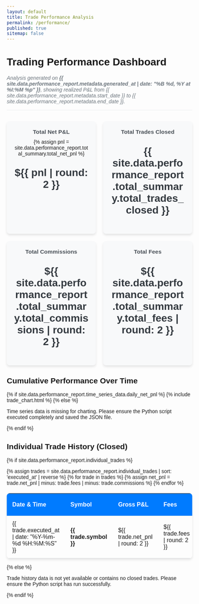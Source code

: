 ```yaml
---
layout: default 
title: Trade Performance Analysis 
permalink: /performance/
published: true
sitemap: false
---
```


<!-- CRITICAL FIX 1: Corrected Chart.js URL to direct CDN link -->
<script src="https://cdn.jsdelivr.net/npm/chart.js@4.4.3/dist/chart.umd.min.js"></script>
<script src="https://cdn.jsdelivr.net/npm/chartjs-adapter-date-fns@3"></script>


<h1>Trading Performance Dashboard</h1>
<p class="lead">
  Analysis generated on 
  <strong>{{ site.data.performance_report.metadata.generated_at | date: "%B %d, %Y at %I:%M %p" }}</strong>,
  showing realized P&L from 
  {{ site.data.performance_report.metadata.start_date }} 
  to 
  {{ site.data.performance_report.metadata.end_date }}.
</p>

<!-- STATS CARDS -->
<div style="display: flex; gap: 20px; margin-bottom: 30px; flex-wrap: wrap;">
  <div class="stat-card">
    <h3>Total Net P&L</h3>
    {% assign pnl = site.data.performance_report.total_summary.total_net_pnl %}
    <p class="data-main-value {% if pnl >= 0 %}positive{% else %}negative{% endif %}">${{ pnl | round: 2 }}</p>
  </div>

  <div class="stat-card">
    <h3>Total Trades Closed</h3>
    <p class="data-main-value">{{ site.data.performance_report.total_summary.total_trades_closed }}</p>
  </div>

  <div class="stat-card">
    <h3>Total Commissions</h3>
    <p class="data-main-value">${{ site.data.performance_report.total_summary.total_commissions | round: 2 }}</p>
  </div>

  <div class="stat-card">
    <h3>Total Fees</h3>
    <p class="data-main-value">${{ site.data.performance_report.total_summary.total_fees | round: 2 }}</p>
  </div>
</div>
<!-- End STATS CARDS -->

<!-- CUMULATIVE P&L CHART -->
<h2>Cumulative Performance Over Time</h2>
{% if site.data.performance_report.time_series_data.daily_net_pnl %}
{% include trade_chart.html %}
{% else %}
  <p>Time series data is missing for charting. Please ensure the Python script executed completely and saved the JSON file.</p>
{% endif %}

<!-- INDIVIDUAL TRADES TABLE -->
<h2>Individual Trade History (Closed)</h2>

{% if site.data.performance_report.individual_trades %}
<table class="trade-table">
  <thead>
    <tr>
      <th>Date & Time</th>
      <th>Symbol</th>
      <th>Gross P&L</th>
      <th>Fees</th>
      <th>Commissions</th>
      <th>Net P&L</th>
    </tr>
  </thead>
  <tbody>
    {% assign trades = site.data.performance_report.individual_trades | sort: 'executed_at' | reverse %}
    {% for trade in trades %}
      {% assign net_pnl = trade.net_pnl | minus: trade.fees | minus: trade.commissions %}
      <tr class="{% if trade.net_pnl >= 0 %}trade-win{% else %}trade-loss{% endif %}">
        <td>{{ trade.executed_at | date: "%Y-%m-%d %H:%M:%S" }}</td>
        <td><strong>{{ trade.symbol }}</strong></td>
        <td>${{ trade.net_pnl | round: 2 }}</td>
        <td>${{ trade.fees | round: 2 }}</td>
        <td>${{ trade.commissions | round: 2 }}</td>
        <td>${{ net_pnl | round: 2 }}</td>
      </tr>
    {% endfor %}
  </tbody>
</table>
{% else %}
  <p>Trade history data is not yet available or contains no closed trades. Please ensure the Python script has run successfully.</p>
{% endif %}

<style>
/* Basic, modern CSS for the Jekyll output */
:root {
  --color-primary: #007bff;
  --color-success: #28a745;
  --color-danger: #dc3545;
  --color-neutral: #f8f9fa;
  --shadow-light: 0 4px 6px rgba(0, 0, 0, 0.1);
}

body {
  font-family: 'Arial', sans-serif;
  padding: 20px;
}

.lead {
  font-style: italic;
  color: #6c757d;
  margin-bottom: 30px;
  border-bottom: 1px solid #e9ecef;
  padding-bottom: 15px;
}

.stat-card {
  background: var(--color-neutral);
  padding: 20px;
  border-radius: 8px;
  box-shadow: var(--shadow-light);
  flex: 1;
  min-width: 200px;
  text-align: center;
}

.stat-card h3 {
  font-size: 1.1em;
  color: #495057;
  margin-top: 0;
  margin-bottom: 10px;
}

.data-main-value {
  font-size: 2em;
  font-weight: bold;
  color: #343a40;
}

.positive { color: var(--color-success); }
.negative { color: var(--color-danger); }

/* Table Styles */
.trade-table {
  width: 100%;
  border-collapse: collapse;
  margin-top: 20px;
  box-shadow: var(--shadow-light);
  border-radius: 8px;
  overflow: hidden; /* Ensures rounded corners clip content */
}

.trade-table thead {
  background-color: var(--color-primary);
  color: white;
}

.trade-table th,
.trade-table td {
  padding: 12px 15px;
  text-align: left;
  border-bottom: 1px solid #dee2e6;
}

.trade-table tbody tr:hover {
  background-color: #e9f5ff;
}

.trade-win { background-color: #e6ffed; }  /* Light green for wins */
.trade-loss { background-color: #ffebeb; } /* Light red for losses */
</style>
